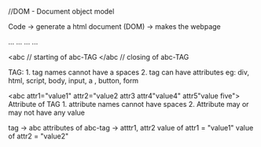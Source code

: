 //DOM - Document object model

Code -> generate a html document (DOM) -> makes the webpage

<html>
    <head>
        ...
        ...
    </head>
    <body>
        ... 
        ...
    </body>
</html>

<abc   // starting of abc-TAG
</abc // closing of abc-TAG

TAG:
    1. tag names cannot have a spaces
    2. tag can have attributes
eg: div, html, script, body, input, a , button, form

<abc attr1="value1" attr2="value2 attr3 attr4"value4" attr5"value five">
Attribute of TAG
    1. attribute names cannot have spaces
    2. Attribute may or may not have any value

tag -> abc
attributes of abc-tag -> atttr1, attr2
value of attr1 = "value1"
value of attr2 = "value2"

